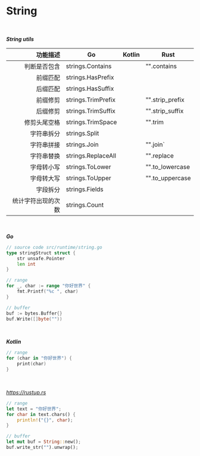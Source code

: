 # String

<br>

***String utils***

| 功能描述 | Go | Kotlin | Rust |
|---:|---|---|---|
| 判断是否包含 | strings.Contains || "".contains
| 前缀匹配 | strings.HasPrefix ||
| 后缀匹配 | strings.HasSuffix ||
| 前缀修剪 | strings.TrimPrefix || "".strip_prefix
| 后缀修剪 | strings.TrimSuffix || "".strip_suffix
| 修剪头尾空格 | strings.TrimSpace || "".trim
| 字符串拆分 | strings.Split ||
| 字符串拼接 | strings.Join || "".join`
| 字符串替换 | strings.ReplaceAll || "".replace
| 字母转小写 | strings.ToLower || "".to_lowercase
| 字母转大写 | strings.ToUpper || "".to_uppercase
| 字段拆分 | strings.Fields ||
| 统计字符出现的次数 | strings.Count ||

<br>

***Go***

```go
// source code src/runtime/string.go
type stringStruct struct {
	str unsafe.Pointer
	len int
}
```
```go
// range
for _, char := range "你好世界" {
	fmt.Printf("%c ", char)
}
```
```go
// buffer
buf := bytes.Buffer{}
buf.Write([]byte(""))
```

<br>

***Kotlin***

```kt
// range
for (char in "你好世界") {
    print(char)
}
```

<br>

*https://rustup.rs*

```rs
// range
let text = "你好世界";
for char in text.chars() {
	println!("{}", char);
}
```
```rs
// buffer
let mut buf = String::new();
buf.write_str("").unwrap();
```
